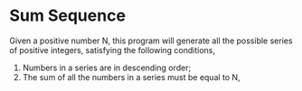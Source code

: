 Sum Sequence
============

Given a positive number N, this program will generate all the possible series
of positive integers, satisfying the following conditions,

1. Numbers in a series are in descending order;
2. The sum of all the numbers in a series must be equal to N, 
